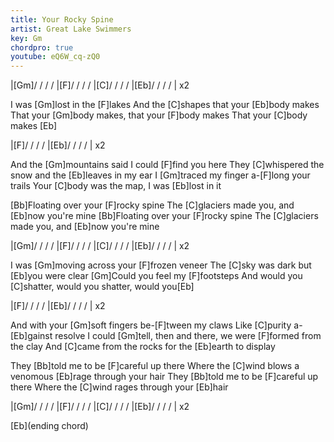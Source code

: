 ```yaml
---
title: Your Rocky Spine
artist: Great Lake Swimmers
key: Gm
chordpro: true
youtube: eQ6W_cq-zQ0
---
```


|[Gm]/ / / / |[F]/ / / / |[C]/ / / / |[Eb]/ / / / | x2

I was [Gm]lost in the [F]lakes
And the [C]shapes that your [Eb]body makes
That your [Gm]body makes, that your [F]body makes
That your [C]body makes  [Eb]

|[F]/ / / / |[Eb]/ / / / | x2

And the [Gm]mountains said I could [F]find you here
They [C]whispered the snow and the [Eb]leaves in my ear
I [Gm]traced my finger a-[F]long your trails
Your [C]body was the map, I was [Eb]lost in it

[Bb]Floating over your [F]rocky spine
The [C]glaciers made you, and [Eb]now you're mine
[Bb]Floating over your [F]rocky spine
The [C]glaciers made you, and [Eb]now you're mine

|[Gm]/ / / / |[F]/ / / / |[C]/ / / / |[Eb]/ / / / | x2

I was [Gm]moving across your [F]frozen veneer
The [C]sky was dark but [Eb]you were clear
[Gm]Could you feel my [F]footsteps
And would you [C]shatter, would you shatter, would you[Eb]

|[F]/ / / / |[Eb]/ / / / | x2

And with your [Gm]soft fingers be-[F]tween my claws
Like [C]purity a-[Eb]gainst resolve
I could [Gm]tell, then and there, we were [F]formed from the clay
And [C]came from the rocks for the [Eb]earth to display

They [Bb]told me to be [F]careful up there
Where the [C]wind blows a venomous [Eb]rage through your hair
They [Bb]told me to be [F]careful up there
Where the [C]wind rages through your [Eb]hair

|[Gm]/ / / / |[F]/ / / / |[C]/ / / / |[Eb]/ / / / | x2

[Eb](ending chord)